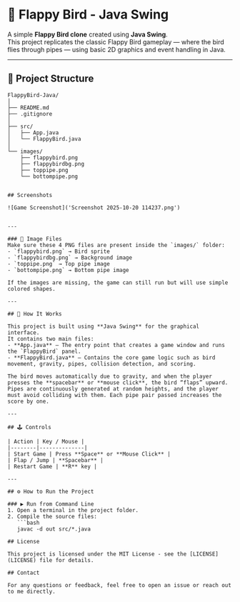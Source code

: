 # 🐤 Flappy Bird - Java Swing

A simple **Flappy Bird clone** created using **Java Swing**.  
This project replicates the classic Flappy Bird gameplay — where the bird flies through pipes — using basic 2D graphics and event handling in Java.

---

## 📁 Project Structure

```plaintext
FlappyBird-Java/
│
├── README.md
├── .gitignore
│
├── src/
│   ├── App.java
│   └── FlappyBird.java
│
└── images/
    ├── flappybird.png
    ├── flappybirdbg.png
    ├── toppipe.png
    └── bottompipe.png


## Screenshots

![Game Screenshot]('Screenshot 2025-10-20 114237.png')


---

### 📸 Image Files
Make sure these 4 PNG files are present inside the `images/` folder:
- `flappybird.png` → Bird sprite  
- `flappybirdbg.png` → Background image  
- `toppipe.png` → Top pipe image  
- `bottompipe.png` → Bottom pipe image  

If the images are missing, the game can still run but will use simple colored shapes.

---

## 🧠 How It Works

This project is built using **Java Swing** for the graphical interface.  
It contains two main files:
- **App.java** – The entry point that creates a game window and runs the `FlappyBird` panel.  
- **FlappyBird.java** – Contains the core game logic such as bird movement, gravity, pipes, collision detection, and scoring.

The bird moves automatically due to gravity, and when the player presses the **spacebar** or **mouse click**, the bird “flaps” upward.  
Pipes are continuously generated at random heights, and the player must avoid colliding with them. Each pipe pair passed increases the score by one.

---

## 🕹️ Controls

| Action | Key / Mouse |
|--------|--------------|
| Start Game | Press **Space** or **Mouse Click** |
| Flap / Jump | **Spacebar** |
| Restart Game | **R** key |

---

## ⚙️ How to Run the Project

### ▶️ Run from Command Line
1. Open a terminal in the project folder.
2. Compile the source files:
   ```bash
   javac -d out src/*.java

## License

This project is licensed under the MIT License - see the [LICENSE](LICENSE) file for details.

## Contact

For any questions or feedback, feel free to open an issue or reach out to me directly.
